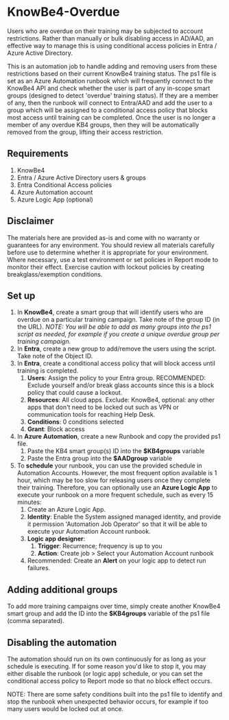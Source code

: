 # KnowBe4-Overdue

Users who are overdue on their training may be subjected to account restrictions. Rather than manually or bulk disabling access in AD/AAD, an effective way to manage this is using conditional access policies in Entra / Azure Active Directory.

This is an automation job to handle adding and removing users from these restrictions based on their current KnowBe4 training status. The ps1 file is set as an Azure Automation runbook which will frequently connect to the KnowBe4 API and check whether the user is part of any in-scope smart groups (designed to detect 'overdue' training status). If they are a member of any, then the runbook will connect to Entra/AAD and add the user to a group which will be assigned to a conditional access policy that blocks most access until training can be completed. Once the user is no longer a member of any overdue KB4 groups, then they will be automatically removed from the group, lifting their access restriction.

## Requirements

1. KnowBe4
2. Entra / Azure Active Directory users & groups
3. Entra Conditional Access policies
4. Azure Automation account
5. Azure Logic App (optional)

## Disclaimer
The materials here are provided as-is and come with no warranty or guarantees for any environment. You should review all materials carefully before use to determine whether it is appropriate for your environment. Where necessary, use a test environment or set policies in Report mode to monitor their effect. Exercise caution with lockout policies by creating breakglass/exemption conditions.

## Set up

1. In **KnowBe4**, create a smart group that will identify users who are overdue on a particular training campaign. Take note of the group ID (in the URL). *NOTE: You will be able to add as many groups into the ps1 script as needed, for example if you create a unique overdue group per training campaign.*
2. In **Entra**, create a new group to add/remove the users using the script. Take note of the Object ID.
3. In **Entra**, create a conditional access policy that will block access until training is completed.
    1. **Users**: Assign the policy to your Entra group. RECOMMENDED: Exclude yourself and/or break glass accounts since this is a block policy that could cause a lockout.
    2. **Resources**: All cloud apps. Exclude: KnowBe4, optional: any other apps that don't need to be locked out such as VPN or communication tools for reaching Help Desk.
    3. **Conditions**: 0 conditions selected
    4. **Grant**: Block access
4. In **Azure Automation**, create a new Runbook and copy the provided ps1 file.
    1. Paste the KB4 smart group(s) ID into the **$KB4groups** variable
    2. Paste the Entra group into the **$AADgroup** variable
5. To **schedule** your runbook, you can use the provided schedule in Automation Accounts. However, the most frequent option available is 1 hour, which may be too slow for releasing users once they complete their training. Therefore, you can optionally use an  **Azure Logic App** to execute your runbook on a more frequent schedule, such as every 15 minutes:
    1. Create an Azure Logic App.
    2. **Identity**: Enable the System assigned managed identity, and provide it permission 'Automation Job Operator' so that it will be able to execute your Automation Account runbook.
    3. **Logic app designer**:
        1. **Trigger**: Recurrence; frequency is up to you
        2. **Action**: Create job > Select your Automation Account runbook
    4. Recommended: Create an **Alert** on your logic app to detect run failures.
  
## Adding additional groups
To add more training campaigns over time, simply create another KnowBe4 smart group and add the ID into the **$KB4groups** variable of the ps1 file (comma separated).

## Disabling the automation
The automation should run on its own continuously for as long as your schedule is executing. If for some reason you'd like to stop it, you may either disable the runbook (or logic app) schedule, or you can set the conditional access policy to Report mode so that no block effect occurs.

NOTE: There are some safety conditions built into the ps1 file to identify and stop the runbook when unexpected behavior occurs, for example if too many users would be locked out at once.

